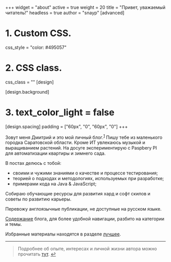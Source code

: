 +++
widget = "about"
active = true
weight = 20
title = "Привет, уважаемый читатель!"
headless = true
author  = "snayp"
[advanced]
 # 1. Custom CSS. 
 css_style = "color: #495057"
 
 # 2. CSS class.
 css_class = ""
[design]


[design.background]
 # 3. text_color_light = false
[design.spacing]
  padding = ["60px", "0", "60px", "0"]
+++

Зовут меня Дмитрий и это мой личный блог.<sup id="fnref">[1](#fn)</sup> Пишу тебе из маленького городка Саратовской области. Кроме ИТ увлекаюсь музыкой и выращиванием растений. На досуге экспериментирую с Paspbery PI для автоматизации квартиры и зимнего сада.

В постах делюсь с тобой:

- своими и чужими знаниями о качестве и процессе тестирования;
- теорией о подходах и методологиях, используемых при разработке;
- примерами кода на Java & JavaScript;

Собираю обучающие ресурсы для развития хард и софт скилов и советы по развитию карьеры.

Перевожу англоязычные публикации, не доступные на русском языке.

[Содержание](содержание/) блога, для более удобной навигации, разбито на категории и темы.

Избранные материалы находятся в разделе [лучшее](лучшее/).

<section id="fn">
<hr />

> Подробнее об опыте, интересах и личной жизни автора можно прочитать [тут](автор/). [↩︎](#fnref)

</section>

[fnref]: /#fnref
[fn]: /#fn